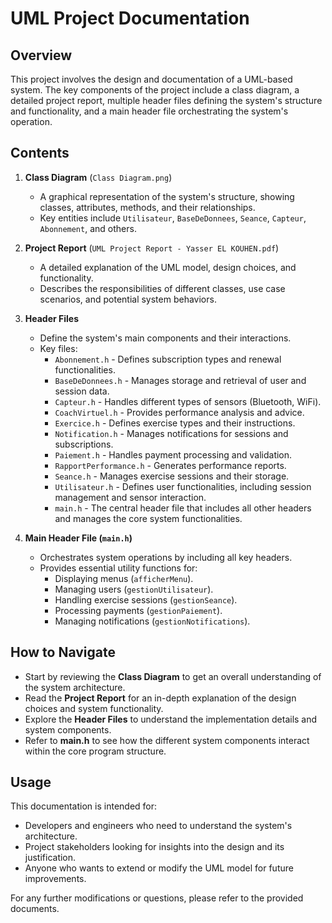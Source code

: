 # UML Project Documentation

## Overview
This project involves the design and documentation of a UML-based system. The key components of the project include a class diagram, a detailed project report, multiple header files defining the system's structure and functionality, and a main header file orchestrating the system's operation.

## Contents
1. **Class Diagram** (`Class Diagram.png`)
   - A graphical representation of the system's structure, showing classes, attributes, methods, and their relationships.
   - Key entities include `Utilisateur`, `BaseDeDonnees`, `Seance`, `Capteur`, `Abonnement`, and others.

2. **Project Report** (`UML Project Report - Yasser EL KOUHEN.pdf`)
   - A detailed explanation of the UML model, design choices, and functionality.
   - Describes the responsibilities of different classes, use case scenarios, and potential system behaviors.

3. **Header Files**
   - Define the system's main components and their interactions.
   - Key files:
     - `Abonnement.h` - Defines subscription types and renewal functionalities.
     - `BaseDeDonnees.h` - Manages storage and retrieval of user and session data.
     - `Capteur.h` - Handles different types of sensors (Bluetooth, WiFi).
     - `CoachVirtuel.h` - Provides performance analysis and advice.
     - `Exercice.h` - Defines exercise types and their instructions.
     - `Notification.h` - Manages notifications for sessions and subscriptions.
     - `Paiement.h` - Handles payment processing and validation.
     - `RapportPerformance.h` - Generates performance reports.
     - `Seance.h` - Manages exercise sessions and their storage.
     - `Utilisateur.h` - Defines user functionalities, including session management and sensor interaction.
     - `main.h` - The central header file that includes all other headers and manages the core system functionalities.

4. **Main Header File (`main.h`)**
   - Orchestrates system operations by including all key headers.
   - Provides essential utility functions for:
     - Displaying menus (`afficherMenu`).
     - Managing users (`gestionUtilisateur`).
     - Handling exercise sessions (`gestionSeance`).
     - Processing payments (`gestionPaiement`).
     - Managing notifications (`gestionNotifications`).

## How to Navigate
- Start by reviewing the **Class Diagram** to get an overall understanding of the system architecture.
- Read the **Project Report** for an in-depth explanation of the design choices and system functionality.
- Explore the **Header Files** to understand the implementation details and system components.
- Refer to **main.h** to see how the different system components interact within the core program structure.

## Usage
This documentation is intended for:
- Developers and engineers who need to understand the system's architecture.
- Project stakeholders looking for insights into the design and its justification.
- Anyone who wants to extend or modify the UML model for future improvements.

For any further modifications or questions, please refer to the provided documents.


